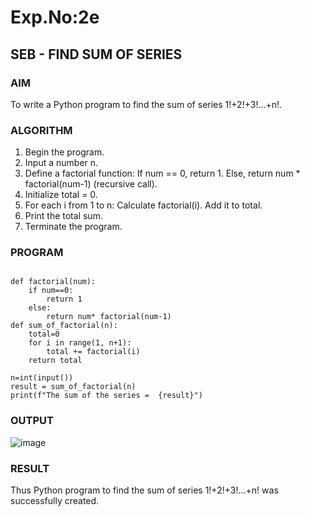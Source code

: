 # Exp.No:2e  
## SEB - FIND SUM OF SERIES

### AIM  

To write a Python program to find the sum of series 1!+2!+3!...+n!.

### ALGORITHM

1. Begin the program.  
2. Input a number n.
3. Define a factorial function:
   If num == 0, return 1.
   Else, return num * factorial(num-1) (recursive call).
4. Initialize total = 0.
5. For each i from 1 to n:
   Calculate factorial(i).
   Add it to total.
6. Print the total sum.
7. Terminate the program.

### PROGRAM
```

def factorial(num):
    if num==0:
        return 1
    else:
        return num* factorial(num-1)
def sum_of_factorial(n):
    total=0
    for i in range(1, n+1):
        total += factorial(i)
    return total
    
n=int(input())
result = sum_of_factorial(n)
print(f"The sum of the series =  {result}")

```
### OUTPUT

![image](https://github.com/user-attachments/assets/9e6850bd-7c8d-4688-8b55-8c075f8e1202)

### RESULT

Thus Python program to find the sum of series 1!+2!+3!...+n! was successfully created.
